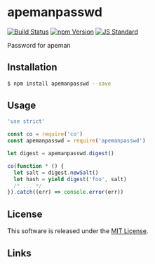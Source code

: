 apemanpasswd
==========

<!---
This file is generated by ape-tmpl. Do not update manually.
--->

<!-- Badge Start -->
<a name="badges"></a>

[![Build Status][bd_travis_shield_url]][bd_travis_url]
[![npm Version][bd_npm_shield_url]][bd_npm_url]
[![JS Standard][bd_standard_shield_url]][bd_standard_url]

[bd_repo_url]: https://github.com/apeman-labo/apemanpasswd
[bd_travis_url]: http://travis-ci.org/apeman-labo/apemanpasswd
[bd_travis_shield_url]: http://img.shields.io/travis/apeman-labo/apemanpasswd.svg?style=flat
[bd_travis_com_url]: http://travis-ci.com/apeman-labo/apemanpasswd
[bd_travis_com_shield_url]: https://api.travis-ci.com/apeman-labo/apemanpasswd.svg?token=
[bd_license_url]: https://github.com/apeman-labo/apemanpasswd/blob/master/LICENSE
[bd_codeclimate_url]: http://codeclimate.com/github/apeman-labo/apemanpasswd
[bd_codeclimate_shield_url]: http://img.shields.io/codeclimate/github/apeman-labo/apemanpasswd.svg?style=flat
[bd_codeclimate_coverage_shield_url]: http://img.shields.io/codeclimate/coverage/github/apeman-labo/apemanpasswd.svg?style=flat
[bd_gemnasium_url]: https://gemnasium.com/apeman-labo/apemanpasswd
[bd_gemnasium_shield_url]: https://gemnasium.com/apeman-labo/apemanpasswd.svg
[bd_npm_url]: http://www.npmjs.org/package/apemanpasswd
[bd_npm_shield_url]: http://img.shields.io/npm/v/apemanpasswd.svg?style=flat
[bd_standard_url]: http://standardjs.com/
[bd_standard_shield_url]: https://img.shields.io/badge/code%20style-standard-brightgreen.svg

<!-- Badge End -->


<!-- Description Start -->
<a name="description"></a>

Password for apeman

<!-- Description End -->


<!-- Overview Start -->
<a name="overview"></a>



<!-- Overview End -->


<!-- Sections Start -->
<a name="sections"></a>

<!-- Section from "doc/guides/01.Installation.md.hbs" Start -->

<a name="section-doc-guides-01-installation-md"></a>

Installation
-----

```bash
$ npm install apemanpasswd --save
```


<!-- Section from "doc/guides/01.Installation.md.hbs" End -->

<!-- Section from "doc/guides/02.Usage.md.hbs" Start -->

<a name="section-doc-guides-02-usage-md"></a>

Usage
---------

```javascript
'use strict'

const co = require('co')
const apemanpasswd = require('apemanpasswd')

let digest = apemanpasswd.digest()

co(function * () {
  let salt = digest.newSalt()
  let hash = yield digest('foo', salt)
  /* ... */
}).catch((err) => console.error(err))


```


<!-- Section from "doc/guides/02.Usage.md.hbs" End -->


<!-- Sections Start -->


<!-- LICENSE Start -->
<a name="license"></a>

License
-------
This software is released under the [MIT License](https://github.com/apeman-labo/apemanpasswd/blob/master/LICENSE).

<!-- LICENSE End -->


<!-- Links Start -->
<a name="links"></a>

Links
------



<!-- Links End -->
